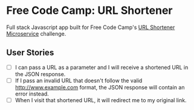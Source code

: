 # Free Code Camp: URL Shortener

Full stack Javascript app built for Free Code Camp's [URL Shortener Microservice][fcclink] challenge.

## User Stories

- [ ] I can pass a URL as a parameter and I will receive a shortened URL in the JSON response.
- [ ] If I pass an invalid URL that doesn't follow the valid http://www.example.com format, the JSON response will contain an error instead.
- [ ] When I visit that shortened URL, it will redirect me to my original link.

[fcclink]: https://www.freecodecamp.com/challenges/url-shortener-microservice
